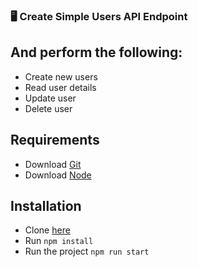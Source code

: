 ### 🖥️ Create Simple Users API Endpoint
## And perform the following:
- Create new users
- Read user details
- Update user
- Delete user

## Requirements
 - Download [Git](https://git-scm.com/download/win)
 - Download [Node](https://nodejs.org/en)

## Installation
 - Clone [here](https://github.com/fabricantejerome/backend-development-for-beginners.git)
 - Run `npm install`
 - Run the project `npm run start`